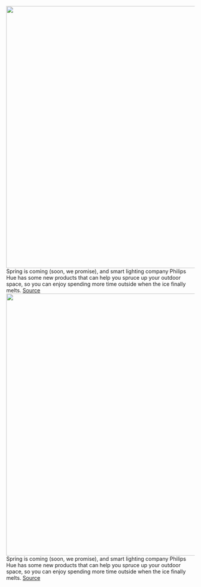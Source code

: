 <img src='https://cdn.vox-cdn.com/thumbor/1CTyLjilXLUcSjlCKxeCebQqzVo=/0x0:3500x3500/1200x800/filters:focal(1194x974:1754x1534)/cdn.vox-cdn.com/uploads/chorus_image/image/70427725/Philips_Hue_Inara.0.jpeg' width='700px' /><br/>
Spring is coming (soon, we promise), and smart lighting company Philips Hue has some new products that can help you spruce up your outdoor space, so you can enjoy spending more time outside when the ice finally melts.
<a href='https://www.theverge.com/2022/1/24/22899576/philips-hue-smart-outdoor-filament-light-price-release-date-specs'> Source <a/><img src='https://cdn.vox-cdn.com/thumbor/1CTyLjilXLUcSjlCKxeCebQqzVo=/0x0:3500x3500/1200x800/filters:focal(1194x974:1754x1534)/cdn.vox-cdn.com/uploads/chorus_image/image/70427725/Philips_Hue_Inara.0.jpeg' width='700px' /><br/>
Spring is coming (soon, we promise), and smart lighting company Philips Hue has some new products that can help you spruce up your outdoor space, so you can enjoy spending more time outside when the ice finally melts.
<a href='https://www.theverge.com/2022/1/24/22899576/philips-hue-smart-outdoor-filament-light-price-release-date-specs'> Source <a/>